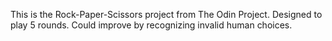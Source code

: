 This is the Rock-Paper-Scissors project from The Odin Project.
Designed to play 5 rounds.
Could improve by recognizing invalid human choices.